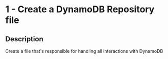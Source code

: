 # 1 - Create a DynamoDB Repository file

## Description

Create a file that's responsible for handling all interactions with DynamoDB
